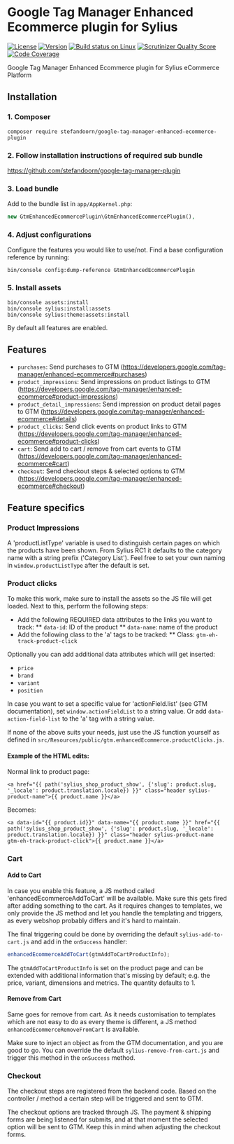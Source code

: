 # Google Tag Manager Enhanced Ecommerce plugin for Sylius 

[![License](https://img.shields.io/packagist/l/stefandoorn/google-tag-manager-enhanced-ecommerce-plugin.svg)](https://packagist.org/packages/stefandoorn/google-tag-manager-enhanced-ecommerce-plugin) [![Version](https://img.shields.io/packagist/v/stefandoorn/google-tag-manager-enhanced-ecommerce-plugin.svg)](https://packagist.org/packages/stefandoorn/google-tag-manager-enhanced-ecommerce-plugin) [![Build status on Linux](https://img.shields.io/travis/stefandoorn/google-tag-manager-enhanced-ecommerce-plugin/master.svg)](http://travis-ci.org/stefandoorn/google-tag-manager-enhanced-ecommerce-plugin) [![Scrutinizer Quality Score](https://img.shields.io/scrutinizer/g/stefandoorn/google-tag-manager-enhanced-ecommerce-plugin.svg)](https://scrutinizer-ci.com/g/stefandoorn/google-tag-manager-enhanced-ecommerce-plugin/) [![Code Coverage](https://scrutinizer-ci.com/g/stefandoorn/google-tag-manager-enhanced-ecommerce-plugin/badges/coverage.png?b=master)](https://scrutinizer-ci.com/g/stefandoorn/google-tag-manager-enhanced-ecommerce-plugin/?branch=master)

Google Tag Manager Enhanced Ecommerce plugin for Sylius eCommerce Platform

## Installation

### 1. Composer

`composer require stefandoorn/google-tag-manager-enhanced-ecommerce-plugin`

### 2. Follow installation instructions of required sub bundle

https://github.com/stefandoorn/google-tag-manager-plugin

### 3. Load bundle

Add to the bundle list in `app/AppKernel.php`:

```php
new GtmEnhancedEcommercePlugin\GtmEnhancedEcommercePlugin(),
```

### 4. Adjust configurations

Configure the features you would like to use/not. Find a base configuration reference by running:

```
bin/console config:dump-reference GtmEnhancedEcommercePlugin
```

### 5. Install assets

```
bin/console assets:install
bin/console sylius:install:assets
bin/console sylius:theme:assets:install
```

By default all features are enabled.

## Features

* `purchases`: Send purchases to GTM (https://developers.google.com/tag-manager/enhanced-ecommerce#purchases)
* `product_impressions`: Send impressions on product listings to GTM (https://developers.google.com/tag-manager/enhanced-ecommerce#product-impressions)
* `product_detail_impressions`: Send impression on product detail pages to GTM (https://developers.google.com/tag-manager/enhanced-ecommerce#details)
* `product_clicks`: Send click events on product links to GTM (https://developers.google.com/tag-manager/enhanced-ecommerce#product-clicks)
* `cart`: Send add to cart / remove from cart events to GTM (https://developers.google.com/tag-manager/enhanced-ecommerce#cart)
* `checkout`: Send checkout steps & selected options to GTM (https://developers.google.com/tag-manager/enhanced-ecommerce#checkout)

## Feature specifics

### Product Impressions

A 'productListType' variable is used to distinguish certain pages on which the products have been shown. From Sylius RC1 it
defaults to the category name with a string prefix ('Category List'). Feel free to set your own naming in `window.productListType`
after the default is set.

### Product clicks

To make this work, make sure to install the assets so the JS file will get loaded. Next to this, perform the following steps:

* Add the following REQUIRED data attributes to the links you want to track:
** `data-id`: ID of the product
** `data-name`: name of the product
* Add the following class to the 'a' tags to be tracked:
** Class: `gtm-eh-track-product-click`

Optionally you can add additional data attributes which will get inserted:

* `price`
* `brand`
* `variant`
* `position`

In case you want to set a specific value for 'actionField.list' (see GTM documentation), set `window.actionFieldList` to a string value. Or add
`data-action-field-list` to the 'a' tag with a string value.

If none of the above suits your needs, just use the JS function yourself as defined in `src/Resources/public/gtm.enhancedEcommerce.productClicks.js`.

#### Example of the HTML edits:

Normal link to product page:

```
<a href="{{ path('sylius_shop_product_show', {'slug': product.slug, '_locale': product.translation.locale}) }}" class="header sylius-product-name">{{ product.name }}</a>
```

Becomes:

```
<a data-id="{{ product.id}}" data-name="{{ product.name }}" href="{{ path('sylius_shop_product_show', {'slug': product.slug, '_locale': product.translation.locale}) }}" class="header sylius-product-name gtm-eh-track-product-click">{{ product.name }}</a>
```

### Cart

#### Add to Cart

In case you enable this feature, a JS method called 'enhancedEcommerceAddToCart' will be available. Make sure this gets
fired after adding something to the cart. As it requires changes to templates, we only provide the JS method
and let you handle the templating and triggers, as every webshop probably differs and it's hard to maintain.

The final triggering could be done by overriding the default `sylius-add-to-cart.js` and add in the `onSuccess` handler:

```javascript
enhancedEcommerceAddToCart(gtmAddToCartProductInfo);
```

The `gtmAddToCartProductInfo` is set on the product page and can be extended with additional information that's missing
by default; e.g. the price, variant, dimensions and metrics. The quantity defaults to 1.

#### Remove from Cart

Same goes for remove from cart. As it needs customisation to templates which are not easy to do as every theme is different,
a JS method `enhancedEcommerceRemoveFromCart` is available.

Make sure to inject an object as from the GTM documentation, and you are good to go. You can override the default `sylius-remove-from-cart.js`
and trigger this method in the `onSuccess` method.

### Checkout

The checkout steps are registered from the backend code. Based on the controller / method a certain step will be triggered and sent to GTM.

The checkout options are tracked through JS. The payment & shipping forms are being listened for submits, and at that moment the
selected option will be sent to GTM. Keep this in mind when adjusting the checkout forms.
